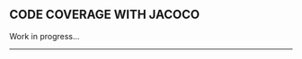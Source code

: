 CODE COVERAGE WITH JACOCO
--------------------------------------------------------------------------

Work in progress...

--------------------------------------------------------------------------